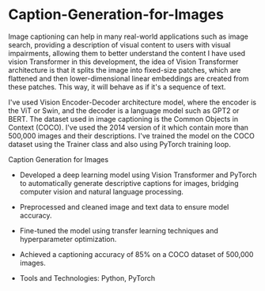 # Caption-Generation-for-Images
Image captioning can help in many real-world applications such as image search, providing a description of visual content to users with visual impairments, allowing them to better understand the content
I have used vision Transformer in this development, the idea of Vision Transformer architecture is that it splits the image into fixed-size patches, which are flattened and then lower-dimensional linear embeddings are created from these patches. This way, it will behave as if it's a sequence of text.

I've used Vision Encoder-Decoder architecture model, where the encoder is the ViT or Swin, and the decoder is a language model such as GPT2 or BERT.
The dataset used in image captioning is the Common Objects in Context (COCO). I've used the 2014 version of it which contain more than 500,000 images and their descriptions.
I've trained the model on the COCO dataset using the Trainer class and also using PyTorch training loop.

Caption Generation for Images

- Developed a deep learning model using Vision Transformer and PyTorch to automatically generate descriptive captions for images,
  bridging computer vision and natural language processing.

- Preprocessed and cleaned image and text data to ensure model accuracy.

- Fine-tuned the model using transfer learning techniques and hyperparameter optimization.

- Achieved a captioning accuracy of 85% on a COCO dataset of 500,000 images.

- Tools and Technologies: Python, PyTorch
